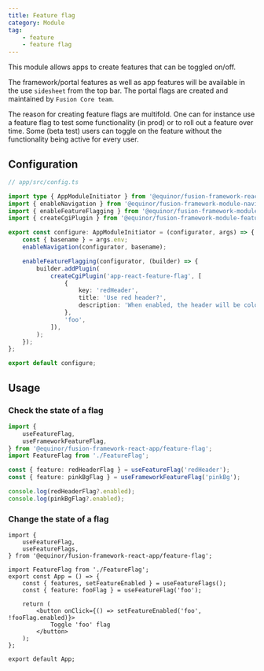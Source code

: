 ```yaml
---
title: Feature flag
category: Module
tag:
    - feature
    - feature flag
---
```


<ModuleBadge module="modules/feature-flag" />

This module allows apps to create features that can be toggled on/off.

The framework/portal features as well as app features will be available in the
use `sidesheet` from the top bar.
The portal flags are created and maintained by `Fusion Core team`.

The reason for creating feature flags are multifold. One can for instance use a
feature flag to test some functionality (in prod) or to roll out a feature over
time. Some (beta test) users can toggle on the feature without the functionality
being active for every user.

## Configuration
```ts
// app/src/config.ts

import type { AppModuleInitiator } from '@equinor/fusion-framework-react-app';
import { enableNavigation } from '@equinor/fusion-framework-module-navigation';
import { enableFeatureFlagging } from '@equinor/fusion-framework-module-feature-flag';
import { createCgiPlugin } from '@equinor/fusion-framework-module-feature-flag/plugins';

export const configure: AppModuleInitiator = (configurator, args) => {
    const { basename } = args.env;
    enableNavigation(configurator, basename);

    enableFeatureFlagging(configurator, (builder) => {
        builder.addPlugin(
            createCgiPlugin('app-react-feature-flag', [
                {
                    key: 'redHeader',
                    title: 'Use red header?',
                    description: 'When enabled, the header will be colored red',
                },
                'foo',
            ]),
        );
    });
};

export default configure;
```

## Usage

### Check the state of a flag

```ts
import {
    useFeatureFlag,
    useFrameworkFeatureFlag,
} from '@equinor/fusion-framework-react-app/feature-flag';
import FeatureFlag from './FeatureFlag';

const { feature: redHeaderFlag } = useFeatureFlag('redHeader');
const { feature: pinkBgFlag } = useFrameworkFeatureFlag('pinkBg');

console.log(redHeaderFlag?.enabled);
console.log(pinkBgFlag?.enabled);
```

### Change the state of a flag

```tsx
import {
    useFeatureFlag,
    useFeatureFlags,
} from '@equinor/fusion-framework-react-app/feature-flag';

import FeatureFlag from './FeatureFlag';
export const App = () => {
    const { features, setFeatureEnabled } = useFeatureFlags();
    const { feature: fooFlag } = useFeatureFlag('foo');

    return (
        <button onClick={() => setFeatureEnabled('foo', !fooFlag.enabled)}>
            Toggle 'foo' flag
        </button>
    );
};

export default App;
```
